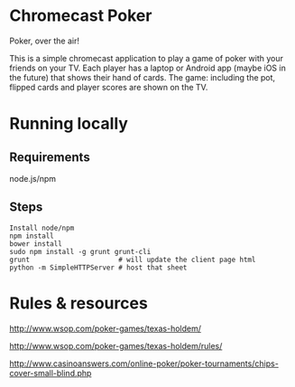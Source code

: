 Chromecast Poker
================

Poker, over the air!

This is a simple chromecast application to play a game of poker with
your friends on your TV. Each player has a laptop or Android app (maybe
iOS in the future) that shows their hand of cards. The game: including
the pot, flipped cards and player scores are shown on the TV.

# Running locally #

## Requirements ##

node.js/npm

## Steps ##

    Install node/npm
    npm install
    bower install
    sudo npm install -g grunt grunt-cli
    grunt                      # will update the client page html
    python -m SimpleHTTPServer # host that sheet

# Rules & resources #

http://www.wsop.com/poker-games/texas-holdem/

http://www.wsop.com/poker-games/texas-holdem/rules/

http://www.casinoanswers.com/online-poker/poker-tournaments/chips-cover-small-blind.php
